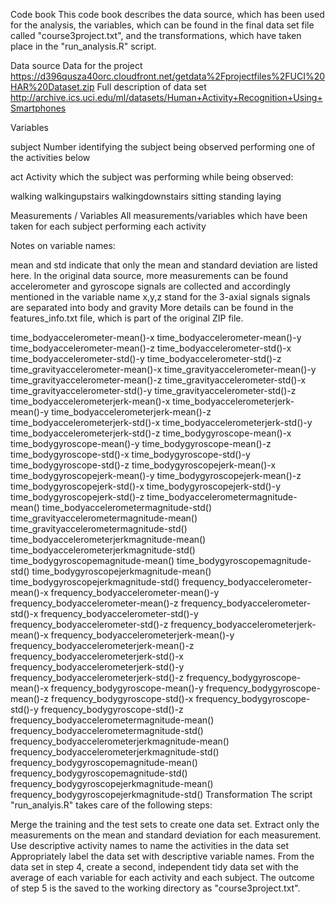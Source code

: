 Code book
This code book describes the data source, which has been used for the analysis, the variables, which can be found in the final data set file
called "course3project.txt", and the transformations, which have taken place in the "run_analysis.R" script.

Data source
Data for the project
https://d396qusza40orc.cloudfront.net/getdata%2Fprojectfiles%2FUCI%20HAR%20Dataset.zip
Full description of data set
http://archive.ics.uci.edu/ml/datasets/Human+Activity+Recognition+Using+Smartphones

Variables

subject
Number identifying the subject being observed performing one of the activities below

act
Activity which the subject was performing while being observed:

walking
walkingupstairs
walkingdownstairs
sitting
standing
laying

Measurements / Variables
All measurements/variables which have been taken for each subject performing each activity

Notes on variable names:

mean and std indicate that only the mean and standard deviation are listed here. In the original data source, more measurements can be found
accelerometer and gyroscope signals are collected and accordingly mentioned in the variable name
x,y,z stand for the 3-axial signals
signals are separated into body and gravity
More details can be found in the features_info.txt file, which is part of the original ZIP file.

time_bodyaccelerometer-mean()-x
time_bodyaccelerometer-mean()-y
time_bodyaccelerometer-mean()-z
time_bodyaccelerometer-std()-x
time_bodyaccelerometer-std()-y
time_bodyaccelerometer-std()-z
time_gravityaccelerometer-mean()-x
time_gravityaccelerometer-mean()-y
time_gravityaccelerometer-mean()-z
time_gravityaccelerometer-std()-x
time_gravityaccelerometer-std()-y
time_gravityaccelerometer-std()-z
time_bodyaccelerometerjerk-mean()-x
time_bodyaccelerometerjerk-mean()-y
time_bodyaccelerometerjerk-mean()-z
time_bodyaccelerometerjerk-std()-x
time_bodyaccelerometerjerk-std()-y
time_bodyaccelerometerjerk-std()-z
time_bodygyroscope-mean()-x
time_bodygyroscope-mean()-y
time_bodygyroscope-mean()-z
time_bodygyroscope-std()-x
time_bodygyroscope-std()-y
time_bodygyroscope-std()-z
time_bodygyroscopejerk-mean()-x
time_bodygyroscopejerk-mean()-y
time_bodygyroscopejerk-mean()-z
time_bodygyroscopejerk-std()-x
time_bodygyroscopejerk-std()-y
time_bodygyroscopejerk-std()-z
time_bodyaccelerometermagnitude-mean()
time_bodyaccelerometermagnitude-std()
time_gravityaccelerometermagnitude-mean()
time_gravityaccelerometermagnitude-std()
time_bodyaccelerometerjerkmagnitude-mean()
time_bodyaccelerometerjerkmagnitude-std()
time_bodygyroscopemagnitude-mean()
time_bodygyroscopemagnitude-std()
time_bodygyroscopejerkmagnitude-mean()
time_bodygyroscopejerkmagnitude-std()
frequency_bodyaccelerometer-mean()-x
frequency_bodyaccelerometer-mean()-y
frequency_bodyaccelerometer-mean()-z
frequency_bodyaccelerometer-std()-x
frequency_bodyaccelerometer-std()-y
frequency_bodyaccelerometer-std()-z
frequency_bodyaccelerometerjerk-mean()-x
frequency_bodyaccelerometerjerk-mean()-y
frequency_bodyaccelerometerjerk-mean()-z
frequency_bodyaccelerometerjerk-std()-x
frequency_bodyaccelerometerjerk-std()-y
frequency_bodyaccelerometerjerk-std()-z
frequency_bodygyroscope-mean()-x
frequency_bodygyroscope-mean()-y
frequency_bodygyroscope-mean()-z
frequency_bodygyroscope-std()-x
frequency_bodygyroscope-std()-y
frequency_bodygyroscope-std()-z
frequency_bodyaccelerometermagnitude-mean()
frequency_bodyaccelerometermagnitude-std()
frequency_bodyaccelerometerjerkmagnitude-mean()
frequency_bodyaccelerometerjerkmagnitude-std()
frequency_bodygyroscopemagnitude-mean()
frequency_bodygyroscopemagnitude-std()
frequency_bodygyroscopejerkmagnitude-mean()
frequency_bodygyroscopejerkmagnitude-std()
Transformation
The script "run_analyis.R" takes care of the following steps:

Merge the training and the test sets to create one data set.
Extract only the measurements on the mean and standard deviation for each measurement.
Use descriptive activity names to name the activities in the data set
Appropriately label the data set with descriptive variable names.
From the data set in step 4, create a second, independent tidy data set with the average of each variable for each activity and each subject.
The outcome of step 5 is the saved to the working directory as "course3project.txt".
